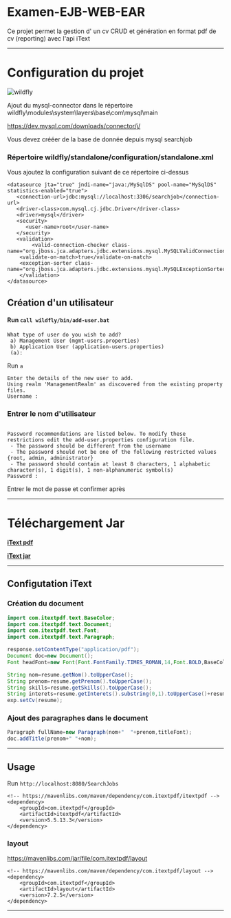 Examen-EJB-WEB-EAR
==============

Ce projet permet la gestion d' un cv CRUD et génération en format pdf de cv (reporting)  avec l'api iText

---
# Configuration du projet

![wildfly](https://www.wildfly.org/news/2023/01/18/WildFly2613-Released/)


Ajout du mysql-connector dans le répertoire wildfly\modules\system\layers\base\com\mysql\main

https://dev.mysql.com/downloads/connector/j/

Vous devez  crééer de la base de donnée depuis mysql searchjob

### Répertoire wildfly/standalone/configuration/standalone.xml
Vous ajoutez la configuration suivant de ce répertoire ci-dessus 

````
<datasource jta="true" jndi-name="java:/MySqlDS" pool-name="MySqlDS" statistics-enabled="true">
   <connection-url>jdbc:mysql://localhost:3306/searchjob</connection-url>
   <driver-class>com.mysql.cj.jdbc.Driver</driver-class>
   <driver>mysql</driver>
   <security>
      <user-name>root</user-name>
   </security>
   <validation>
      	<valid-connection-checker class-name="org.jboss.jca.adapters.jdbc.extensions.mysql.MySQLValidConnectionChecker"/>
	<validate-on-match>true</validate-on-match>
	<exception-sorter class-name="org.jboss.jca.adapters.jdbc.extensions.mysql.MySQLExceptionSorter"/>
    </validation>
</datasource>
````



## Création d'un utilisateur 
#### Run `call wildfly/bin/add-user.bat`
````
What type of user do you wish to add?
 a) Management User (mgmt-users.properties)
 b) Application User (application-users.properties)
 (a):
````
Run `a`
````
Enter the details of the new user to add.
Using realm 'ManagementRealm' as discovered from the existing property files.
Username :
````
### Entrer le nom d'utilisateur

````

Password recommendations are listed below. To modify these restrictions edit the add-user.properties configuration file.
 - The password should be different from the username
 - The password should not be one of the following restricted values {root, admin, administrator}
 - The password should contain at least 8 characters, 1 alphabetic character(s), 1 digit(s), 1 non-alphanumeric symbol(s)
Password :
````
Entrer le mot de passe et confirmer après

---
# Téléchargement Jar
**[iText pdf](https://itextpdf.com/products/itext-7/itext-7-core)**

**[iText jar](https://mavenlibs.com/jar/file/com.itextpdf/itextpdf)**

---

## Configutation iText
### Création du document
```` java
import com.itextpdf.text.BaseColor;
import com.itextpdf.text.Document;
import com.itextpdf.text.Font;
import com.itextpdf.text.Paragraph;

response.setContentType("application/pdf");
Document doc=new Document();
Font headFont=new Font(Font.FontFamily.TIMES_ROMAN,14,Font.BOLD,BaseColor.BLACK);
````

````java
String nom=resume.getNom().toUpperCase();
String prenom=resume.getPrenom().toUpperCase();
String skills=resume.getSkills().toUpperCase();
String interets=resume.getInterets().substring(0,1).toUpperCase()+resume.getInterets().substring(1);
exp.setCv(resume);
````
### Ajout des paragraphes dans le document

````java
Paragraph fullName=new Paragraph(nom+"  "+prenom,titleFont);
doc.addTitle(prenom+" "+nom);
````
-----

## Usage 
Run `http://localhost:8080/SearchJobs`
````
<!-- https://mavenlibs.com/maven/dependency/com.itextpdf/itextpdf -->
<dependency>
    <groupId>com.itextpdf</groupId>
    <artifactId>itextpdf</artifactId>
    <version>5.5.13.3</version>
</dependency>
````
### layout
https://mavenlibs.com/jar/file/com.itextpdf/layout
````
<!-- https://mavenlibs.com/maven/dependency/com.itextpdf/layout -->
<dependency>
    <groupId>com.itextpdf</groupId>
    <artifactId>layout</artifactId>
    <version>7.2.5</version>
</dependency>
````
-------
